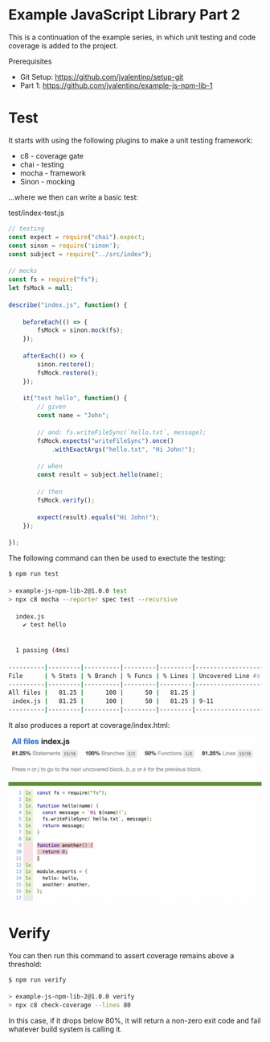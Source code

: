 # Example JavaScript Library Part 2

This is a continuation of the example series, in which unit testing and code coverage is added to the project.

Prerequisites

- Git Setup: https://github.com/jvalentino/setup-git
- Part 1: https://github.com/jvalentino/example-js-npm-lib-1

# Test

It starts with using the following plugins to make a unit testing framework:

- c8 - coverage gate
- chai - testing
- mocha - framework
- Sinon - mocking

...where we then can write a basic test:

test/index-test.js

```javascript
// testing
const expect = require("chai").expect;
const sinon = require('sinon');
const subject = require("../src/index");

// mocks
const fs = require("fs");
let fsMock = null;

describe("index.js", function() {
  
    beforeEach(() => {
        fsMock = sinon.mock(fs);
    });
  
    afterEach(() => {
        sinon.restore();   
        fsMock.restore();
    });

    it("test hello", function() {
        // given
        const name = "John";

        // and: fs.writeFileSync(`hello.txt`, message);
        fsMock.expects("writeFileSync").once()
            .withExactArgs("hello.txt", "Hi John!");

        // when
        const result = subject.hello(name);

        // then
        fsMock.verify();

        expect(result).equals("Hi John!");
    });

});
```

The following command can then be used to exectute the testing:

```bash
$ npm run test

> example-js-npm-lib-2@1.0.0 test
> npx c8 mocha --reporter spec test --recursive

  index.js
    ✔ test hello


  1 passing (4ms)

----------|---------|----------|---------|---------|-------------------
File      | % Stmts | % Branch | % Funcs | % Lines | Uncovered Line #s 
----------|---------|----------|---------|---------|-------------------
All files |   81.25 |      100 |      50 |   81.25 |                   
 index.js |   81.25 |      100 |      50 |   81.25 | 9-11              
----------|---------|----------|---------|---------|-------------------
```

It also produces a report at coverage/index.html:

![01](wiki/01.png)

# Verify

You can then run this command to assert coverage remains above a threshold:

```bash
$ npm run verify

> example-js-npm-lib-2@1.0.0 verify
> npx c8 check-coverage --lines 80
```

In this case, if it drops below 80%, it will return a non-zero exit code and fail whatever build system is calling it.